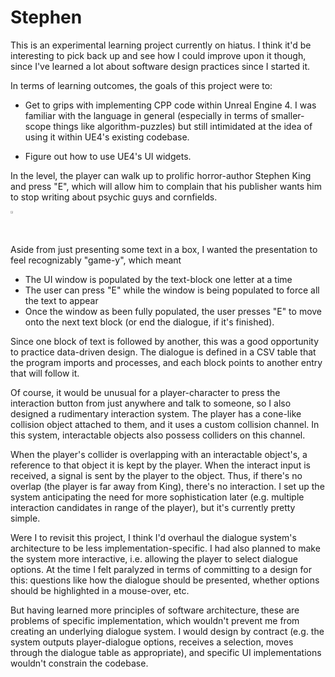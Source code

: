 # Stephen

This is an experimental learning project currently on hiatus. I think it'd be interesting to pick back up and see how I could improve upon it though, since I've learned a lot about software design practices since I started it.

In terms of learning outcomes, the goals of this project were to:

* Get to grips with implementing CPP code within Unreal Engine 4. I was familiar with the language in general (especially in terms of smaller-scope things like algorithm-puzzles) but still intimidated at the idea of using it within UE4's existing codebase.

* Figure out how to use UE4's UI widgets.

In the level, the player can walk up to prolific horror-author Stephen King and press "E", which will allow him to complain that his publisher wants him to stop writing about psychic guys and cornfields.

<img src="https://user-images.githubusercontent.com/30654622/219537175-0611992e-99c5-49cd-9bf5-e0cacee73532.mp4" width="1%" height="1%">




Aside from just presenting some text in a box, I wanted the presentation to feel recognizably "game-y", which meant

* The UI window is populated by the text-block one letter at a time
* The user can press "E" while the window is being populated to force all the text to appear
* Once the window as been fully populated, the user presses "E" to move onto the next text block (or end the dialogue, if it's finished).

Since one block of text is followed by another, this was a good opportunity to practice data-driven design. The dialogue is defined in a CSV table that the program imports and processes, and each block points to another entry that will follow it.

Of course, it would be unusual for a player-character to press the interaction button from just anywhere and talk to someone, so I also designed a rudimentary interaction system. The player has a cone-like collision object attached to them, and it uses a custom collision channel. In this system, interactable objects also possess colliders on this channel. 

When the player's collider is overlapping with an interactable object's, a reference to that object it is kept by the player. When the interact input is received, a signal is sent by the player to the object. Thus, if there's no overlap (the player is far away from King), there's no interaction. I set up the system anticipating the need for more sophistication later (e.g. multiple interaction candidates in range of the player), but it's currently pretty simple.

Were I to revisit this project, I think I'd overhaul the dialogue system's architecture to be less implementation-specific. I had also planned to make the system more interactive, i.e. allowing the player to select dialogue options. At the time I felt paralyzed in terms of committing to a design for this: questions like how the dialogue should be presented, whether options should be highlighted in a mouse-over, etc. 

But having learned more principles of software architecture, these are problems of specific implementation, which wouldn't prevent me from creating an underlying dialogue system. I would design by contract (e.g. the system outputs player-dialogue options, receives a selection, moves through the dialogue table as appropriate), and specific UI implementations wouldn't constrain the codebase.

